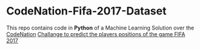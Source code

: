 # CodeNation-Fifa-2017-Dataset

This repo contains code in **Python** of a Machine Learning Solution over the [CodeNation](https://www.codenation.com.br/) [Challange to predict the players positions of the game FIFA 2017](https://www.codenation.com.br/journey/data-science/challenge/mlearning-1.html#instructions-modal)
